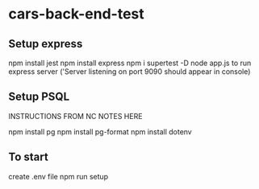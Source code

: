 # cars-back-end-test

## Setup express

npm install jest
npm install express
npm i supertest -D
node app.js to run express server ('Server listening on port 9090 should appear in console)

## Setup PSQL

INSTRUCTIONS FROM NC NOTES HERE

npm install pg
npm install pg-format
npm install dotenv

## To start

create .env file
npm run setup
